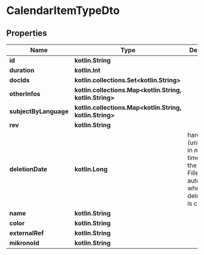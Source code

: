 
# CalendarItemTypeDto

## Properties
Name | Type | Description | Notes
------------ | ------------- | ------------- | -------------
**id** | **kotlin.String** |  |
**duration** | **kotlin.Int** |  |
**docIds** | **kotlin.collections.Set&lt;kotlin.String&gt;** |  |
**otherInfos** | **kotlin.collections.Map&lt;kotlin.String, kotlin.String&gt;** |  |
**subjectByLanguage** | **kotlin.collections.Map&lt;kotlin.String, kotlin.String&gt;** |  |
**rev** | **kotlin.String** |  |  [optional]
**deletionDate** | **kotlin.Long** | hard delete (unix epoch in ms) timestamp of the object. Filled automatically when deletePatient is called. |  [optional]
**name** | **kotlin.String** |  |  [optional]
**color** | **kotlin.String** |  |  [optional]
**externalRef** | **kotlin.String** |  |  [optional]
**mikronoId** | **kotlin.String** |  |  [optional]
